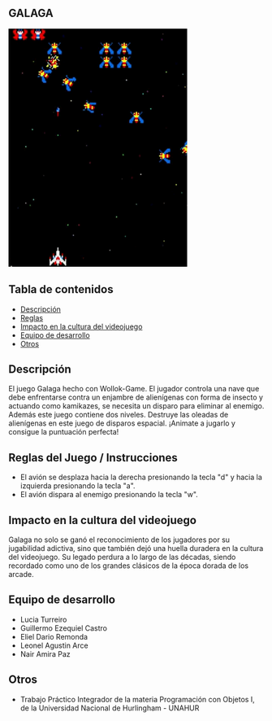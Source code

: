 ## GALAGA


![demo](./video/GalagaGif.gif)



## Tabla de contenidos

- [Descripción](#descripción)
- [Reglas](#reglas-del-juego--instrucciones)
- [Impacto en la cultura del videojuego](#Impacto)
- [Equipo de desarrollo](#Equipo)
- [Otros](#Otros)




## Descripción 

El juego Galaga hecho con Wollok-Game. El jugador controla una nave que debe enfrentarse contra un enjambre de alienígenas con forma de insecto y actuando como kamikazes, se necesita un disparo para eliminar al enemigo. Además este juego contiene dos niveles. Destruye las oleadas de alienígenas en este juego de disparos espacial. 
¡Animate a jugarlo y consigue la puntuación perfecta!



## Reglas del Juego / Instrucciones

- El avión se desplaza hacia la derecha presionando la tecla "d" y hacia la izquierda presionando la tecla "a".
- El avión dispara al enemigo presionando la tecla "w".



## Impacto en la cultura del videojuego

Galaga no solo se ganó el reconocimiento de los jugadores por su jugabilidad adictiva, sino que también dejó una huella duradera en la cultura del videojuego. Su legado perdura a lo largo de las décadas, siendo recordado como uno de los grandes clásicos de la época dorada de los arcade.


## Equipo de desarrollo

- Lucia Turreiro
- Guillermo Ezequiel Castro
- Eliel Dario Remonda
- Leonel Agustin Arce
- Nair Amira Paz


## Otros

- Trabajo Práctico Integrador de la materia Programación con Objetos I, de la Universidad Nacional de Hurlingham - UNAHUR


